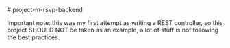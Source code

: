 # project-m-rsvp-backend

Important note: this was my first attempt as writing a REST controller, so this project SHOULD NOT be taken as an example, a lot of stuff is not following the best practices.
